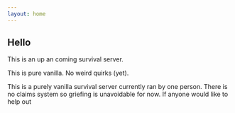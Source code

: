 ```yaml
---
layout: home
---
```

## Hello
This is an up an coming survival server.

This is pure vanilla. No weird quirks (yet).

This is a purely vanilla survival server currently ran by one person. There is no claims system so griefing is unavoidable for now.
If anyone would like to help out
